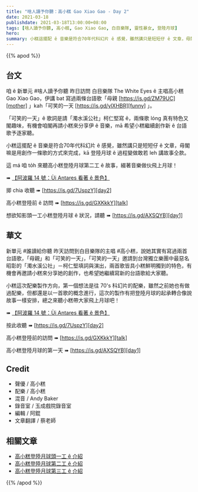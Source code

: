 ```yaml
---
title: "啥人讀予你聽：高小糕 Gao Xiao Gao - Day 2"
date: 2021-03-18
publishdate: 2021-03-18T13:00:00+08:00
tags: [啥人讀予你聽, 高小糕, Gao Xiao Gao, 白目樂隊, 靈性暴女, 登陸月球]
hero:
summary: 小糕這擺配 ê 音樂是符合70年代科幻片 ê 感覺，雖然講只是短短仔 ê 文章，毋閣嘛是用創作一條歌的方式來完成，kā 登陸月球 ê 過程變做敢若 leh 講故事仝款。
---
```


{{% apod %}}


## 台文

咱 ê 新單元 #啥人讀予你聽 昨日訪問 白目樂隊 The White Eyes ê 主唱高小糕 Gao Xiao Gao，伊講 bat 寫過兩條台語歌「母親 [https://is.gd/ZM79UC][mother] 」kah「可笑的一天 [https://is.gd/ylXHBR][funny] 」。

「可笑的一天」ê 歌詞是請「濁水溪公社」柯仁堅寫 ê，兩條歌 lóng 真有特色又閣趣味，有機會咱閣再請小糕來分享伊 ê 音樂，mā 希望小糕繼續創作新 ê 台語歌予逐家聽。

小糕這擺配 ê 音樂是符合70年代科幻片 ê 感覺，雖然講只是短短仔 ê 文章，毋閣嘛是用創作一條歌的方式來完成，kā 登陸月球 ê 過程變做敢若 leh 講故事仝款。

這 má 咱 to̍h 來聽高小糕登陸月球第二工 ê 故事，綴著音樂做伙飛上月球！

➠ [【阿波羅 14 號：Ùi Antares 看著 ê 景色】][article2]

揤 chia 收聽 ➠ [https://is.gd/7UspzY][day2]


高小糕登陸前 ê 訪問 ➠ [https://is.gd/GXKkkY][talk]

想欲知影頭一工小糕登陸月球 ê 狀況，請聽 ➠ [https://is.gd/AXSQYB][day1]



## 華文

新單元 #誰讀給你聽 昨天訪問到白目樂隊的主唱 #高小糕，說她其實有寫過兩首台語歌，「母親」和「可笑的一天」，「可笑的一天」邀請到台灣獨立樂團中最惡名昭彰的「濁水溪公社」－柯仁堅填詞與演出，兩首歌皆具小糕鮮明獨到的特色，有機會再邀請小糕來分享她的創作，也希望她繼續寫新的台語歌給大家聽。

小糕這次配樂製作方向，第一個想法是往 70's 科幻片的配樂，雖然之前她也有做過配樂，但都還是以一首歌的概念進行，這次的製作有把登陸月球的起承轉合像說故事一樣安排，總之來聽小糕帶大家飛上月球吧！

➠ [【阿波羅 14 號：Ùi Antares 看著 ê 景色】][article2]

按此收聽 ➠ [https://is.gd/7UspzY][day2]

高小糕登陸前的訪問 ➠ [https://is.gd/GXKkkY][talk]

高小糕登陸月球的第一天 ➠ [https://is.gd/AXSQYB][day1]


## Credit

- 聲優 / 高小糕
- 配樂 / 高小糕
- 混音 / Andy Baker
- 錄音室 / 玉成戲院錄音室
- 編輯 / 阿錕
- 文章翻譯 / 蔡老師

## 相關文章

- [高小糕登陸月球頭一工 ê 介紹][intro1]
- [高小糕登陸月球第二工 ê 介紹][intro2]
- [高小糕登陸月球第三工 ê 介紹][intro3]



{{% /apod %}}

[talk]: https://is.gd/GXKkkY
[day1]: https://is.gd/AXSQYB
[article1]: https://apod.tw/daily/20210203/
[day2]: https://is.gd/7UspzY
[article2]: https://apod.tw/daily/20210204/
[mother]: https://is.gd/ZM79UC
[funny]: https://is.gd/ylXHBR
[intro1]: https://apod.tw/bonus/gaoxiaogao-day1/
[intro2]: https://apod.tw/bonus/gaoxiaogao-day2/
[intro3]: https://apod.tw/bonus/gaoxiaogao-day3/
